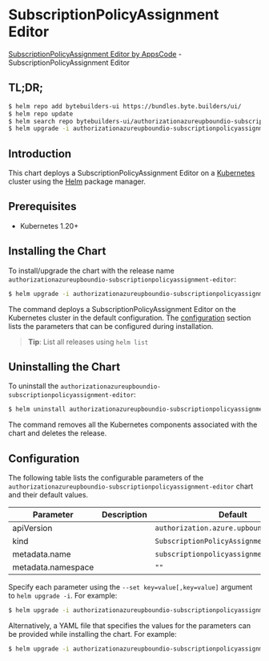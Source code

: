 # SubscriptionPolicyAssignment Editor

[SubscriptionPolicyAssignment Editor by AppsCode](https://byte.builders) - SubscriptionPolicyAssignment Editor

## TL;DR;

```bash
$ helm repo add bytebuilders-ui https://bundles.byte.builders/ui/
$ helm repo update
$ helm search repo bytebuilders-ui/authorizationazureupboundio-subscriptionpolicyassignment-editor --version=v0.4.18
$ helm upgrade -i authorizationazureupboundio-subscriptionpolicyassignment-editor bytebuilders-ui/authorizationazureupboundio-subscriptionpolicyassignment-editor -n default --create-namespace --version=v0.4.18
```

## Introduction

This chart deploys a SubscriptionPolicyAssignment Editor on a [Kubernetes](http://kubernetes.io) cluster using the [Helm](https://helm.sh) package manager.

## Prerequisites

- Kubernetes 1.20+

## Installing the Chart

To install/upgrade the chart with the release name `authorizationazureupboundio-subscriptionpolicyassignment-editor`:

```bash
$ helm upgrade -i authorizationazureupboundio-subscriptionpolicyassignment-editor bytebuilders-ui/authorizationazureupboundio-subscriptionpolicyassignment-editor -n default --create-namespace --version=v0.4.18
```

The command deploys a SubscriptionPolicyAssignment Editor on the Kubernetes cluster in the default configuration. The [configuration](#configuration) section lists the parameters that can be configured during installation.

> **Tip**: List all releases using `helm list`

## Uninstalling the Chart

To uninstall the `authorizationazureupboundio-subscriptionpolicyassignment-editor`:

```bash
$ helm uninstall authorizationazureupboundio-subscriptionpolicyassignment-editor -n default
```

The command removes all the Kubernetes components associated with the chart and deletes the release.

## Configuration

The following table lists the configurable parameters of the `authorizationazureupboundio-subscriptionpolicyassignment-editor` chart and their default values.

|     Parameter      | Description |                       Default                       |
|--------------------|-------------|-----------------------------------------------------|
| apiVersion         |             | <code>authorization.azure.upbound.io/v1beta1</code> |
| kind               |             | <code>SubscriptionPolicyAssignment</code>           |
| metadata.name      |             | <code>subscriptionpolicyassignment</code>           |
| metadata.namespace |             | <code>""</code>                                     |


Specify each parameter using the `--set key=value[,key=value]` argument to `helm upgrade -i`. For example:

```bash
$ helm upgrade -i authorizationazureupboundio-subscriptionpolicyassignment-editor bytebuilders-ui/authorizationazureupboundio-subscriptionpolicyassignment-editor -n default --create-namespace --version=v0.4.18 --set apiVersion=authorization.azure.upbound.io/v1beta1
```

Alternatively, a YAML file that specifies the values for the parameters can be provided while
installing the chart. For example:

```bash
$ helm upgrade -i authorizationazureupboundio-subscriptionpolicyassignment-editor bytebuilders-ui/authorizationazureupboundio-subscriptionpolicyassignment-editor -n default --create-namespace --version=v0.4.18 --values values.yaml
```
